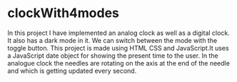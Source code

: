 # clockWith4modes

In this project I have implemented an analog clock as well as a digital clock. It also has a dark mode in it. We can switch between the mode with the toggle button. This project is made using HTML CSS and JavaScript.It uses a JavaScript date object for showing the present time to the user. In the analogue clock the needles are rotating on the axis at the end of the needle and which is getting updated every second. 
